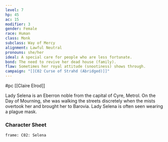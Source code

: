 ```yaml
---
level: 7
hp: 45
ac: 15
modifier: 3
gender: Female
race: Human
class: Monk
subclass: Way of Mercy
alignment: Lawful Neutral
pronouns: she/her
ideal: A special care for people who are less fortunate.
bond: The need to revive her dead house (family).
flaw: Sometimes her royal attitude (snootiness) shows through.
campaign: "[[C02 Curse of Strahd (Abridged)]]"
---
```

 #pc [[Claire Elrod]]

Lady Selena is an Eberron noble from the capital of Cyre, Metrol. On the Day of Mourning, she was walking the streets discretely when the mists overtook her and brought her to Barovia. Lady Selena is often seen wearing a plague mask.

### Character Sheet

```custom-frames
frame: C02: Selena
```

